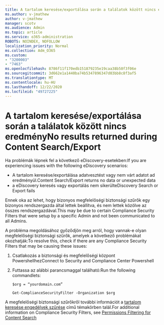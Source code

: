 ```yaml
---
title: A tartalom keresése/exportálása során a találatok között nincs eredmény
ms.author: v-jmathew
author: v-jmathew
manager: scotv
ms.audience: Admin
ms.topic: article
ms.service: o365-administration
ROBOTS: NOINDEX, NOFOLLOW
localization_priority: Normal
ms.collection: Adm_O365
ms.custom:
- "3200003"
- "7463"
ms.openlocfilehash: 8786f11f170edb151879235e19caa38b50f3f06e
ms.sourcegitcommit: 3d662e1a1440ba74b5347896347d03bb8c8f3af5
ms.translationtype: MT
ms.contentlocale: hu-HU
ms.lasthandoff: 12/22/2020
ms.locfileid: "49727225"
---
```

# <a name="no-results-returned-during-content-searchexport"></a><span data-ttu-id="49146-102">A tartalom keresése/exportálása során a találatok között nincs eredmény</span><span class="sxs-lookup"><span data-stu-id="49146-102">No results returned during Content Search/Export</span></span>

<span data-ttu-id="49146-103">Ha problémák lépnek fel a következő eDiscovery-esetekben:</span><span class="sxs-lookup"><span data-stu-id="49146-103">If you are experiencing issues with the following eDiscovery scenarios:</span></span>

- <span data-ttu-id="49146-104">A tartalom keresése/exportálása adatvesztést vagy nem várt adatot ad eredményül.</span><span class="sxs-lookup"><span data-stu-id="49146-104">Content Search/Export returns no data or unexpected data</span></span>
- <span data-ttu-id="49146-105">a eDiscovery keresés vagy exportálás nem sikerült</span><span class="sxs-lookup"><span data-stu-id="49146-105">eDiscovery Search or Export fails</span></span>

<span data-ttu-id="49146-106">Ennek oka az lehet, hogy bizonyos megfelelőségi biztonsági szűrők egy bizonyos rendszergazda által lettek beállítva, és nem lettek közölve az összes rendszergazdával.</span><span class="sxs-lookup"><span data-stu-id="49146-106">This may be due to certain Compliance Security Filters that were setup by a specific Admin and not been communicated to all Admins.</span></span>

<span data-ttu-id="49146-107">A probléma megoldásához győződjön meg arról, hogy vannak-e olyan megfelelőségi biztonsági szűrők, amelyek a következő problémákat okozhatják:</span><span class="sxs-lookup"><span data-stu-id="49146-107">To resolve this, check if there are any Compliance Security Filters that may be causing these issues:</span></span>

1. <span data-ttu-id="49146-108">Csatlakozás a biztonsági és megfelelőségi központ Powershellhez</span><span class="sxs-lookup"><span data-stu-id="49146-108">Connect to Security and Compliance Center Powershell</span></span>
2. <span data-ttu-id="49146-109">Futtassa az alábbi parancsmaggal található:</span><span class="sxs-lookup"><span data-stu-id="49146-109">Run the following commandlets:</span></span>

    `$org = “yourdomain.com”`

    `Get-ComplianceSecurityFilter -Organization $org`

<span data-ttu-id="49146-110">A megfelelőségi biztonsági szűrőkről további információt a [tartalom keresése engedélyek szűrése](https://docs.microsoft.com/microsoft-365/compliance/permissions-filtering-for-content-search) című témakörben talál.</span><span class="sxs-lookup"><span data-stu-id="49146-110">For additional information on Compliance Security Filters, see [Permissions Filtering for Content Search](https://docs.microsoft.com/microsoft-365/compliance/permissions-filtering-for-content-search)</span></span>
